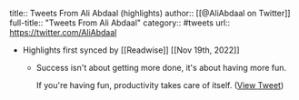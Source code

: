 title:: Tweets From Ali Abdaal (highlights)
author:: [[@AliAbdaal on Twitter]]
full-title:: "Tweets From Ali Abdaal"
category:: #tweets
url:: https://twitter.com/AliAbdaal

- Highlights first synced by [[Readwise]] [[Nov 19th, 2022]]
	- Success isn't about getting more done, it's about having more fun. 
	  
	  If you're having fun, productivity takes care of itself. ([View Tweet](https://twitter.com/AliAbdaal/status/1365367682619564038))